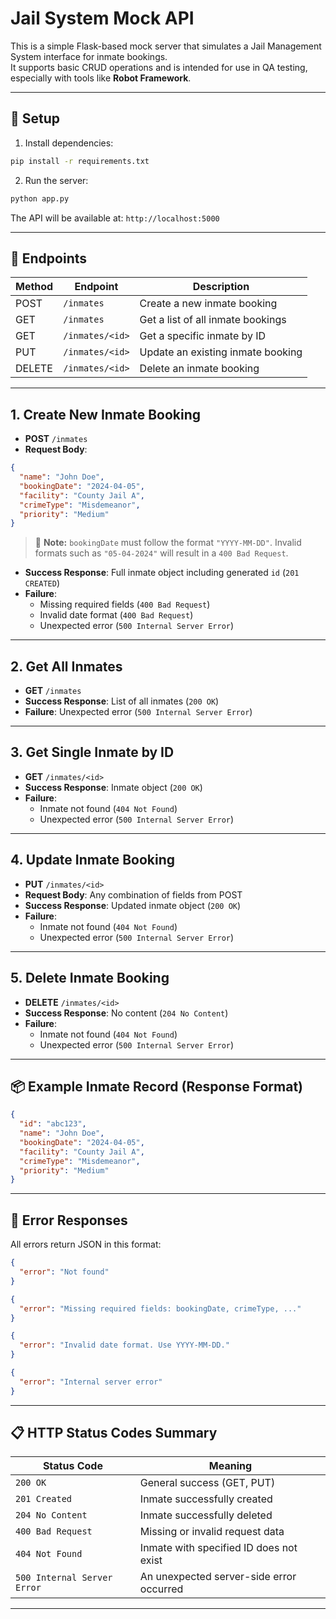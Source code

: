 # Jail System Mock API

This is a simple Flask-based mock server that simulates a Jail Management System interface for inmate bookings.  
It supports basic CRUD operations and is intended for use in QA testing, especially with tools like **Robot Framework**.

---

## 🔧 Setup

1. Install dependencies:

```bash
pip install -r requirements.txt
```

2. Run the server:

```bash
python app.py
```

The API will be available at: `http://localhost:5000`

---

## 📡 Endpoints

| Method | Endpoint             | Description                          |
|--------|----------------------|--------------------------------------|
| POST   | `/inmates`           | Create a new inmate booking          |
| GET    | `/inmates`           | Get a list of all inmate bookings    |
| GET    | `/inmates/<id>`      | Get a specific inmate by ID          |
| PUT    | `/inmates/<id>`      | Update an existing inmate booking    |
| DELETE | `/inmates/<id>`      | Delete an inmate booking             |

---

## 1. Create New Inmate Booking

- **POST** `/inmates`
- **Request Body**:

```json
{
  "name": "John Doe",
  "bookingDate": "2024-04-05",
  "facility": "County Jail A",
  "crimeType": "Misdemeanor",
  "priority": "Medium"
}
```

> 📌 **Note:** `bookingDate` must follow the format `"YYYY-MM-DD"`.
> Invalid formats such as `"05-04-2024"` will result in a `400 Bad Request`.

- **Success Response**: Full inmate object including generated `id` (`201 CREATED`)
- **Failure**:
  - Missing required fields (`400 Bad Request`)
  - Invalid date format (`400 Bad Request`)
  - Unexpected error (`500 Internal Server Error`)

---

## 2. Get All Inmates

- **GET** `/inmates`
- **Success Response**: List of all inmates (`200 OK`)
- **Failure**: Unexpected error (`500 Internal Server Error`)

---

## 3. Get Single Inmate by ID

- **GET** `/inmates/<id>`
- **Success Response**: Inmate object (`200 OK`)
- **Failure**:
  - Inmate not found (`404 Not Found`)
  - Unexpected error (`500 Internal Server Error`)

---

## 4. Update Inmate Booking

- **PUT** `/inmates/<id>`
- **Request Body**: Any combination of fields from POST
- **Success Response**: Updated inmate object (`200 OK`)
- **Failure**:
  - Inmate not found (`404 Not Found`)
  - Unexpected error (`500 Internal Server Error`)

---

## 5. Delete Inmate Booking

- **DELETE** `/inmates/<id>`
- **Success Response**: No content (`204 No Content`)
- **Failure**:
  - Inmate not found (`404 Not Found`)
  - Unexpected error (`500 Internal Server Error`)

---

## 📦 Example Inmate Record (Response Format)

```json
{
  "id": "abc123",
  "name": "John Doe",
  "bookingDate": "2024-04-05",
  "facility": "County Jail A",
  "crimeType": "Misdemeanor",
  "priority": "Medium"
}
```

---

## 🚨 Error Responses

All errors return JSON in this format:

```json
{
  "error": "Not found"
}
```

```json
{
  "error": "Missing required fields: bookingDate, crimeType, ..."
}
```

```json
{
  "error": "Invalid date format. Use YYYY-MM-DD."
}
```

```json
{
  "error": "Internal server error"
}
```

---

## 📋 HTTP Status Codes Summary

| Status Code                 | Meaning                                      |
|----------------------------|----------------------------------------------|
| `200 OK`                   | General success (GET, PUT)                   |
| `201 Created`              | Inmate successfully created                  |
| `204 No Content`           | Inmate successfully deleted                  |
| `400 Bad Request`          | Missing or invalid request data              |
| `404 Not Found`            | Inmate with specified ID does not exist      |
| `500 Internal Server Error`| An unexpected server-side error occurred     |

---